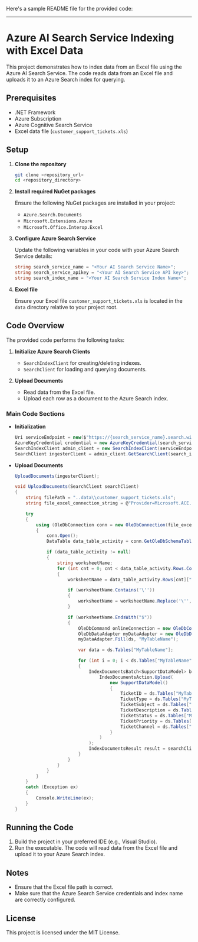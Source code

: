 Here's a sample README file for the provided code:

---

# Azure AI Search Service Indexing with Excel Data

This project demonstrates how to index data from an Excel file using the Azure AI Search Service. The code reads data from an Excel file and uploads it to an Azure Search index for querying.

## Prerequisites

- .NET Framework
- Azure Subscription
- Azure Cognitive Search Service
- Excel data file (`customer_support_tickets.xls`)

## Setup

1. **Clone the repository**

   ```bash
   git clone <repository_url>
   cd <repository_directory>
   ```

2. **Install required NuGet packages**

   Ensure the following NuGet packages are installed in your project:

   - `Azure.Search.Documents`
   - `Microsoft.Extensions.Azure`
   - `Microsoft.Office.Interop.Excel`

3. **Configure Azure Search Service**

   Update the following variables in your code with your Azure Search Service details:

   ```csharp
   string search_service_name = "<Your AI Search Service Name>";
   string search_service_apikey = "<Your AI Search Service API key>";
   string search_index_name = "<Your AI Search Service Index Name>";
   ```

4. **Excel file**

   Ensure your Excel file `customer_support_tickets.xls` is located in the `data` directory relative to your project root.

## Code Overview

The provided code performs the following tasks:

1. **Initialize Azure Search Clients**

   - `SearchIndexClient` for creating/deleting indexes.
   - `SearchClient` for loading and querying documents.

2. **Upload Documents**

   - Read data from the Excel file.
   - Upload each row as a document to the Azure Search index.

### Main Code Sections

- **Initialization**

  ```csharp
  Uri serviceEndpoint = new($"https://{search_service_name}.search.windows.net/");
  AzureKeyCredential credential = new AzureKeyCredential(search_service_apikey);
  SearchIndexClient admin_client = new SearchIndexClient(serviceEndpoint, credential);
  SearchClient ingesterClient = admin_client.GetSearchClient(search_index_name);
  ```

- **Upload Documents**

  ```csharp
  UploadDocuments(ingesterClient);

  void UploadDocuments(SearchClient searchClient)
  {
      string filePath = "..data\\customer_support_tickets.xls";
      string file_excel_connection_string = @"Provider=Microsoft.ACE.OLEDB.12.0;Data Source=" + filePath + ";Extended Properties=Excel 12.0;Persist Security Info=False";

      try
      {
          using (OleDbConnection conn = new OleDbConnection(file_excel_connection_string))
          {
              conn.Open();
              DataTable data_table_activity = conn.GetOleDbSchemaTable(OleDbSchemaGuid.Tables, null);

              if (data_table_activity != null)
              {
                  string worksheetName;
                  for (int cnt = 0; cnt < data_table_activity.Rows.Count; cnt++)
                  {
                      worksheetName = data_table_activity.Rows[cnt]["TABLE_NAME"].ToString();

                      if (worksheetName.Contains('\''))
                      {
                          worksheetName = worksheetName.Replace('\'', ' ').Trim();
                      }

                      if (worksheetName.EndsWith("$"))
                      {
                          OleDbCommand onlineConnection = new OleDbCommand("SELECT * FROM [" + worksheetName + "]", conn);
                          OleDbDataAdapter myDataAdapter = new OleDbDataAdapter(onlineConnection);
                          myDataAdapter.Fill(ds, "MyTableName");

                          var data = ds.Tables["MyTableName"];

                          for (int i = 0; i < ds.Tables["MyTableName"].Rows.Count; i++)
                          {
                              IndexDocumentsBatch<SupportDataModel> batch = IndexDocumentsBatch.Create(
                                  IndexDocumentsAction.Upload(
                                      new SupportDataModel()
                                      {
                                          TicketID = ds.Tables["MyTableName"].Rows[i]["Ticket ID"].ToString(),
                                          TicketType = ds.Tables["MyTableName"].Rows[i]["Ticket Type"].ToString(),
                                          TicketSubject = ds.Tables["MyTableName"].Rows[i]["Ticket Subject"].ToString(),
                                          TicketDescription = ds.Tables["MyTableName"].Rows[i]["Ticket Description"].ToString(),
                                          TicketStatus = ds.Tables["MyTableName"].Rows[i]["Ticket Status"].ToString(),
                                          TicketPriority = ds.Tables["MyTableName"].Rows[i]["Ticket Priority"].ToString(),
                                          TicketChannel = ds.Tables["MyTableName"].Rows[i]["Ticket Channel"].ToString()
                                      }
                                  )
                              );
                              IndexDocumentsResult result = searchClient.IndexDocuments(batch);
                          }
                      }
                  }
              }
          }
      }
      catch (Exception ex)
      {
          Console.WriteLine(ex);
      }
  }
  ```

## Running the Code

1. Build the project in your preferred IDE (e.g., Visual Studio).
2. Run the executable. The code will read data from the Excel file and upload it to your Azure Search index.

## Notes

- Ensure that the Excel file path is correct.
- Make sure that the Azure Search Service credentials and index name are correctly configured.

## License

This project is licensed under the MIT License.
